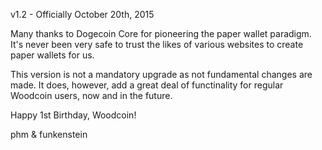 v1.2 - Officially October 20th, 2015

Many thanks to Dogecoin Core for pioneering the paper wallet paradigm. It's never been very safe to trust the likes of various websites to create paper wallets for us.

This version is not a mandatory upgrade as not fundamental changes are made. It does, however, add a great deal of functinality for regular Woodcoin users, now and in the future. 

Happy 1st Birthday, Woodcoin! 

phm & funkenstein
